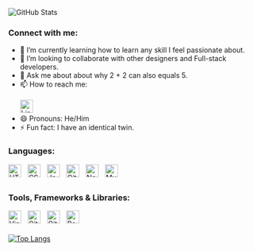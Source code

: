 ![GitHub Stats](https://github-readme-stats.vercel.app/api?username=curiousmockingbird&theme=radical)

### Connect with me: 
- 🌱 I’m currently learning how to learn any skill I feel passionate about.
- 👯 I’m looking to collaborate with other designers and Full-stack developers.
- 💬 Ask me about about why 2 + 2 can also equals 5.
- 📫 How to reach me:<br></br>
 [<img alt="LinkedIn Logo" width="26px" src="https://cdn.jsdelivr.net/gh/devicons/devicon/icons/linkedin/linkedin-original.svg"/>](https://www.linkedin.com/in/haroldmesa93/)
- 😄 Pronouns: He/Him
- ⚡ Fun fact: I have an identical twin.

### Languages:

<img align="left" alt="HTML5" width="26px" src="https://cdn.jsdelivr.net/gh/devicons/devicon/icons/html5/html5-original.svg" style="padding-right:10px;" />
<img align="left" alt="CSS3" width="26px" src="https://cdn.jsdelivr.net/gh/devicons/devicon/icons/css3/css3-original.svg" style="padding-right:10px;" />
<img align="left" alt="JavaScript" width="26px" src="https://cdn.jsdelivr.net/gh/devicons/devicon/icons/javascript/javascript-original.svg" style="padding-right:10px;" />
<img align="left" alt="Git" width="26px" src="https://cdn.jsdelivr.net/gh/devicons/devicon/icons/csharp/csharp-original.svg" style="padding-right:10px;" />
<img align="left" alt="Node.js" width="26px" src="https://cdn.jsdelivr.net/gh/devicons/devicon/icons/nodejs/nodejs-original.svg" style="padding-right:10px;" />
<img align="left" alt="MySQL" width="26px" src="https://cdn.jsdelivr.net/gh/devicons/devicon/icons/mysql/mysql-original.svg" style="padding-right:10px;" />
<br></br>

### Tools, Frameworks & Libraries:
<img align="left" alt="Visual Studio Code" width="26px" src="https://cdn.jsdelivr.net/gh/devicons/devicon/icons/vscode/vscode-original.svg" style="padding-right:10px;" />
<img align="left" alt="Git" width="26px" src="https://cdn.jsdelivr.net/gh/devicons/devicon/icons/git/git-original.svg" style="padding-right:10px;" />
<img align="left" alt="Git" width="26px" src="https://cdn.jsdelivr.net/gh/devicons/devicon/icons/bootstrap/bootstrap-original.svg" style="padding-right:10px;" />
<img align="left" alt="React" width="26px" src="https://cdn.jsdelivr.net/gh/devicons/devicon/icons/react/react-original.svg" style="padding-right:10px;" />
<br></br>

[![Top Langs](https://github-readme-stats.vercel.app/api/top-langs/?username=curiousmockingbird&layout=compact)](https://github.com/curiousmockingbird/github-readme-stats)
